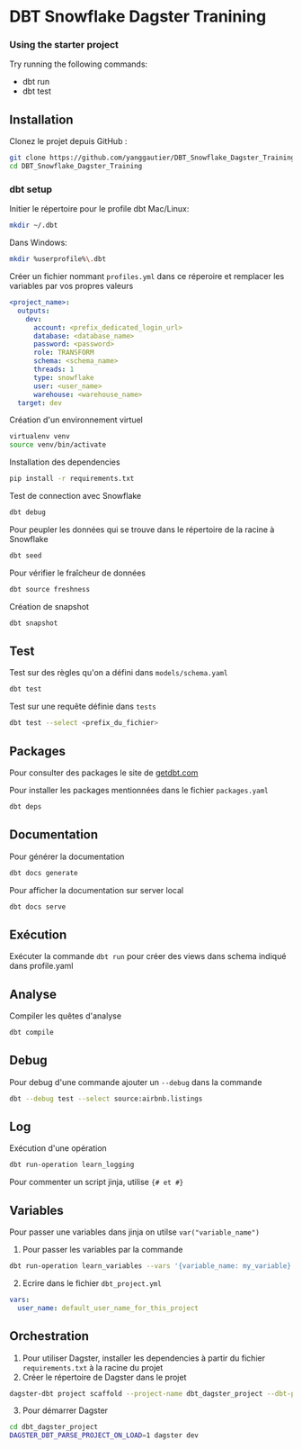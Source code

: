 # DBT Snowflake Dagster Tranining
### Using the starter project

Try running the following commands:
- dbt run
- dbt test


## Installation

Clonez le projet depuis GitHub :
```bash
git clone https://github.com/yanggautier/DBT_Snowflake_Dagster_Training.git
cd DBT_Snowflake_Dagster_Training
```


### dbt setup
Initier le répertoire pour le profile dbt Mac/Linux:
```bash
mkdir ~/.dbt
```
Dans Windows:
```bash
mkdir %userprofile%\.dbt
```

Créer un fichier nommant `profiles.yml` dans ce réperoire et remplacer les variables par vos propres valeurs 
```yaml
<project_name>:
  outputs:
    dev:
      account: <prefix_dedicated_login_url>
      database: <database_name>
      password: <password>
      role: TRANSFORM
      schema: <schema_name>
      threads: 1
      type: snowflake
      user: <user_name>
      warehouse: <warehouse_name>
  target: dev
```

Création d'un environnement virtuel
```bash
virtualenv venv
source venv/bin/activate
```
Installation des dependencies
```bash
pip install -r requirements.txt
```

Test de connection avec Snowflake
```bash
dbt debug
```

Pour peupler les données qui se trouve dans le répertoire de la racine à Snowflake
```bash
dbt seed
```

Pour vérifier le fraîcheur de données
```bash
dbt source freshness
```

Création de snapshot
```bash
dbt snapshot
```

## Test

Test sur des règles qu'on a défini dans `models/schema.yaml`
```bash
dbt test
```

Test sur une requête définie dans `tests`
```bash
dbt test --select <prefix_du_fichier>
```

## Packages
Pour consulter des packages  le site de [getdbt.com](https://hub.getdbt.com/)

Pour installer les packages mentionnées dans le fichier `packages.yaml`
```bash
dbt deps
```

## Documentation

Pour générer la documentation
```bash
dbt docs generate
````

Pour afficher la documentation sur server local
```bash
dbt docs serve
```

## Exécution
Exécuter la commande `dbt run` pour créer des views dans schema indiqué dans profile.yaml

## Analyse
Compiler les quêtes d'analyse
```bash
dbt compile
```

## Debug
Pour debug d'une commande ajouter un `--debug` dans la commande
```bash
dbt --debug test --select source:airbnb.listings
```

## Log
Exécution d'une opération
```bash
dbt run-operation learn_logging
```

Pour commenter un script jinja, utilise `{# et #}`

## Variables
Pour passer une variables dans jinja on utilse `var("variable_name")`

1. Pour passer les variables par la commande
```bash
dbt run-operation learn_variables --vars '{variable_name: my_variable}'
```

2. Ecrire dans le fichier `dbt_project.yml`
```yaml
vars:
  user_name: default_user_name_for_this_project
```

## Orchestration
1. Pour utiliser Dagster,  installer les dependencies à partir du fichier `requirements.txt` à la racine du projet  
2. Créer le répertoire de Dagster dans le projet
```bash
dagster-dbt project scaffold --project-name dbt_dagster_project --dbt-project-dir=dbtlearn --ignore-package-conflict
```
3. Pour démarrer Dagster
```bash
cd dbt_dagster_project
DAGSTER_DBT_PARSE_PROJECT_ON_LOAD=1 dagster dev
```
